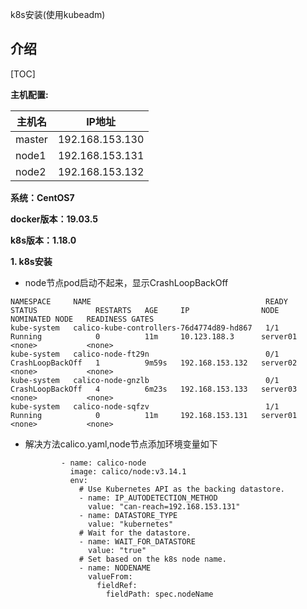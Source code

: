k8s安装(使用kubeadm)

## 介绍

[TOC]

**主机配置:**

| 主机名 | IP地址          |
| ------ | --------------- |
| master | 192.168.153.130 |
| node1  | 192.168.153.131 |
| node2  | 192.168.153.132 |

**系统：CentOS7**

**docker版本：19.03.5**

**k8s版本：1.18.0**

**1. k8s安装**

-  node节点pod启动不起来，显示CrashLoopBackOff

```shell
NAMESPACE     NAME                                       READY   STATUS             RESTARTS   AGE     IP                NODE       NOMINATED NODE   READINESS GATES
kube-system   calico-kube-controllers-76d4774d89-hd867   1/1     Running            0          11m     10.123.188.3      server01   <none>           <none>
kube-system   calico-node-ft29n                          0/1     CrashLoopBackOff   1          9m59s   192.168.153.132   server02   <none>           <none>
kube-system   calico-node-gnzlb                          0/1     CrashLoopBackOff   4          6m23s   192.168.153.133   server03   <none>           <none>
kube-system   calico-node-sqfzv                          1/1     Running            0          11m     192.168.153.131   server01   <none>           <none>

```

- 解决方法calico.yaml,node节点添加环境变量如下

  ```shell
          - name: calico-node
            image: calico/node:v3.14.1
            env:
              # Use Kubernetes API as the backing datastore.
              - name: IP_AUTODETECTION_METHOD 
                value: "can-reach=192.168.153.131"            
              - name: DATASTORE_TYPE
                value: "kubernetes"
              # Wait for the datastore.
              - name: WAIT_FOR_DATASTORE
                value: "true"
              # Set based on the k8s node name.
              - name: NODENAME
                valueFrom:
                  fieldRef:
                    fieldPath: spec.nodeName
  ```
  
  
